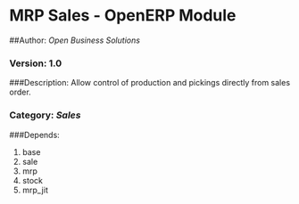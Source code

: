 # MRP Sales - OpenERP Module
##Author: _Open Business Solutions_
### Version: 1.0
###Description:
Allow control of production and pickings directly from sales order.
### Category: _Sales_
###Depends:
1. base
2. sale
3. mrp
4. stock
5. mrp_jit